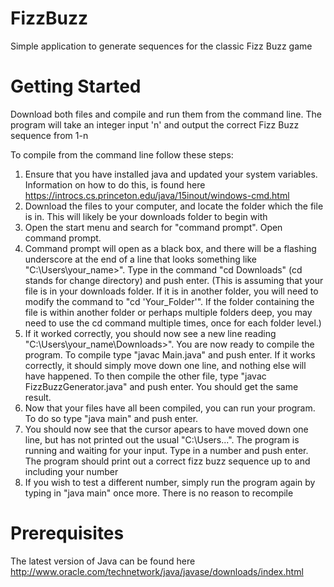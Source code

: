 # FizzBuzz
Simple application to generate sequences for the classic Fizz Buzz game

# Getting Started
Download both files and compile and run them from the command line. The program will take an integer input 'n' and output the correct Fizz Buzz sequence from 1-n

To compile from the command line follow these steps:
1. Ensure that you have installed java and updated your system variables. Information on how to do this, is found here https://introcs.cs.princeton.edu/java/15inout/windows-cmd.html
2. Download the files to your computer, and locate the folder which the file is in. This will likely be your downloads folder to begin with
3. Open the start menu and search for "command prompt". Open command prompt.
4. Command prompt will open as a black box, and there will be a flashing underscore at the end of a line that looks something like "C:\Users\your_name>". Type in the command "cd Downloads" (cd stands for change directory) and push enter. (This is assuming that your file is in your downloads folder. If it is in another folder, you will need to modify the command to "cd 'Your_Folder'". If the folder containing the file is within another folder or perhaps multiple folders deep, you may need to use the cd command multiple times, once for each folder level.)
5. If it worked correctly, you should now see a new line reading "C:\Users\your_name\Downloads>". You are now ready to compile the program. To compile type "javac Main.java" and push enter. If it works correctly, it should simply move down one line, and nothing else will have happened. To then compile the other file, type "javac FizzBuzzGenerator.java" and push enter. You should get the same result.
6. Now that your files have all been compiled, you can run your program. To do so type "java main" and push enter.
7. You should now see that the cursor apears to have moved down one line, but has not printed out the usual "C:\Users...". The program is running and waiting for your input. Type in a number and push enter. The program should print out a correct fizz buzz sequence up to and including your number
8. If you wish to test a different number, simply run the program again by typing in "java main" once more. There is no reason to recompile

# Prerequisites
The latest version of Java can be found here http://www.oracle.com/technetwork/java/javase/downloads/index.html
